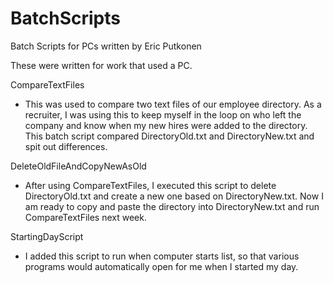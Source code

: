 # BatchScripts
Batch Scripts for PCs written by Eric Putkonen

These were written for work that used a PC.

CompareTextFiles
- This was used to compare two text files of our employee directory.  As a recruiter, I was using this to keep myself in the loop on who left the company and know when my new hires were added to the directory.  This batch script compared DirectoryOld.txt and DirectoryNew.txt and spit out differences.

DeleteOldFileAndCopyNewAsOld
- After using CompareTextFiles, I executed this script to delete DirectoryOld.txt and create a new one based on DirectoryNew.txt.  Now I am ready to copy and paste the directory into DirectoryNew.txt and run CompareTextFiles next week.

StartingDayScript
- I added this script to run when computer starts list, so that various programs would automatically open for me when I started my day.
